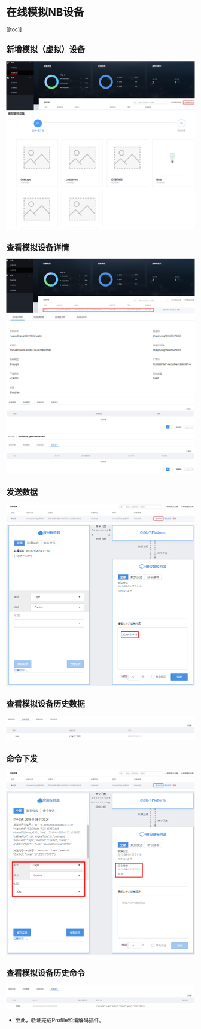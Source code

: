 # 在线模拟NB设备

[[toc]]

## 新增模拟（虚拟）设备

![](./pic/nbdevice_simulation1.png)
![](./pic/nbdevice_simulation2.png)

## 查看模拟设备详情

![](./pic/nbdevice_simulation3.png)
![](./pic/nbdevice_simulation4.png)
![](./pic/nbdevice_simulation5.png)
![](./pic/nbdevice_simulation6.png)

## 发送数据

![](./pic/nbdevice_simulation7.png)
![](./pic/nbdevice_simulation8.png)

## 查看模拟设备历史数据

![](./pic/nbdevice_simulation9.png)

## 命令下发

![](./pic/nbdevice_simulation10.png)
![](./pic/nbdevice_simulation11.png)

## 查看模拟设备历史命令

![](./pic/nbdevice_simulation12.png)

- 至此，验证完成Profile和编解码插件。
